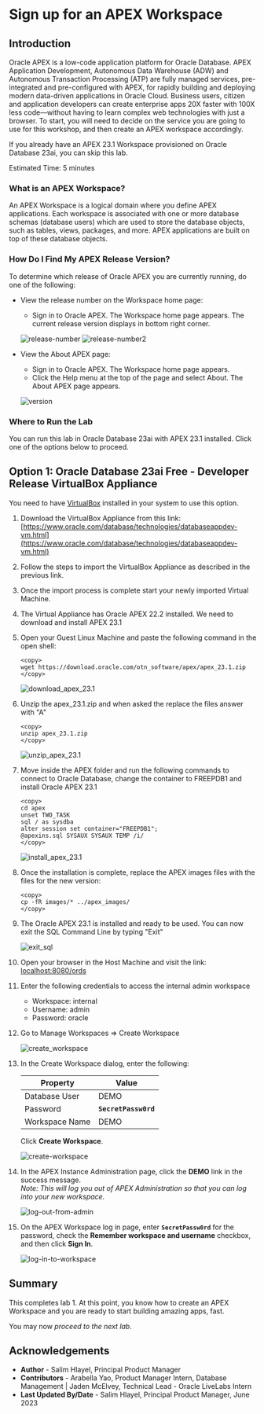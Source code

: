 # Sign up for an APEX Workspace

## Introduction

Oracle APEX is a low-code application platform for Oracle Database. APEX Application Development, Autonomous Data Warehouse (ADW) and Autonomous Transaction Processing (ATP) are fully managed services, pre-integrated and pre-configured with APEX, for rapidly building and deploying modern data-driven applications in Oracle Cloud. Business users, citizen and application developers can create enterprise apps 20X faster with 100X less code—without having to learn complex web technologies with just a browser. To start, you will need to decide on the service you are going to use for this workshop, and then create an APEX workspace accordingly.

If you already have an APEX 23.1 Workspace provisioned on Oracle Database 23ai, you can skip this lab.

Estimated Time: 5 minutes

### What is an APEX Workspace?
An APEX Workspace is a logical domain where you define APEX applications. Each workspace is associated with one or more database schemas (database users) which are used to store the database objects, such as tables, views, packages, and more. APEX applications are built on top of these database objects.

### How Do I Find My APEX Release Version?
To determine which release of Oracle APEX you are currently running, do one of the following:
* View the release number on the Workspace home page:
    - Sign in to Oracle APEX. The Workspace home page appears. The current release version displays in bottom right corner.

    ![release-number](images/release-number.png " ")
    ![release-number2](images/release-number2.png " ")

* View the About APEX page:
    - Sign in to Oracle APEX. The Workspace home page appears.
    - Click the Help menu at the top of the page and select About. The About APEX page appears.

  ![version](images/version.png)

### Where to Run the Lab
You can run this lab in Oracle Database 23ai with APEX 23.1 installed.
Click one of the options below to proceed.

## **Option 1**: Oracle Database 23ai Free - Developer Release VirtualBox Appliance

You need to have [VirtualBox](https://www.oracle.com/virtualization/technologies/vm/downloads/virtualbox-downloads.html) installed in your system to use this option.

1.  Download the VirtualBox Appliance from this link: [https://www.oracle.com/database/technologies/databaseappdev-vm.html](https://www.oracle.com/database/technologies/databaseappdev-vm.html)

2. Follow the steps to import the VirtualBox Appliance as described in the previous link.

3. Once the import process is complete start your newly imported Virtual Machine.

4. The Virtual Appliance has Oracle APEX 22.2 installed. We need to download and install APEX 23.1

5. Open your Guest Linux Machine and paste the following command in the open shell:

    ```
    <copy>
    wget https://download.oracle.com/otn_software/apex/apex_23.1.zip
    </copy>
    ```

    ![download_apex_23.1](images/download_apex_23.1.png " ")

6. Unzip the apex_23.1.zip and when asked the replace the files answer with "A"

    ```
    <copy>
    unzip apex_23.1.zip
    </copy>
    ```
    ![unzip_apex_23.1](images/unzip_apex_23.1.png " ")

7. Move inside the APEX folder and run the following commands to connect to Oracle Database, change the container to FREEPDB1 and install Oracle APEX 23.1

    ```
    <copy>
    cd apex
    unset TWO_TASK
    sql / as sysdba
    alter session set container="FREEPDB1";
    @apexins.sql SYSAUX SYSAUX TEMP /i/
    </copy>
    ```
    ![install_apex_23.1](images/install_apex_23.1.png " ")

8. Once the installation is complete, replace the APEX images files with the files for the new version:

    ```
    <copy>
    cp -fR images/* ../apex_images/
    </copy>
    ```

9. The Oracle APEX 23.1 is installed and ready to be used. You can now exit the SQL Command Line by typing "Exit"

    ![exit_sql](images/exit_sql.png " ")

10. Open your browser in the Host Machine and visit the link: [localhost:8080/ords](localhost:8080/ords)

11. Enter the following credentials to access the internal admin workspace
    - Workspace: internal
    - Username: admin
    - Password: oracle

12. Go to Manage Workspaces => Create Workspace

    ![create_workspace](images/create_workspace.png)

13. In the Create Workspace dialog, enter the following:

    | Property | Value |
    | --- | --- |
    | Database User | DEMO |
    | Password | **`SecretPassw0rd`** |
    | Workspace Name | DEMO |

    Click **Create Workspace**.

    ![create-workspace](images/create-workspace.png " ")

14. In the APEX Instance Administration page, click the **DEMO** link in the success message.         
    *Note: This will log you out of APEX Administration so that you can log into your new workspace.*

    ![log-out-from-admin](images/log-out-from-admin.png " ")

15. On the APEX Workspace log in page, enter **``SecretPassw0rd``** for the password, check the **Remember workspace and username** checkbox, and then click **Sign In**.

    ![log-in-to-workspace](images/log-in-to-workspace.png " ")

## **Summary**

This completes lab 1. At this point, you know how to create an APEX Workspace and you are ready to start building amazing apps, fast.

You may now *proceed to the next lab*.

## **Acknowledgements**

 - **Author** -  Salim Hlayel, Principal Product Manager
 - **Contributors** - Arabella Yao, Product Manager Intern, Database Management | Jaden McElvey, Technical Lead - Oracle LiveLabs Intern
 - **Last Updated By/Date** - Salim Hlayel, Principal Product Manager, June 2023
